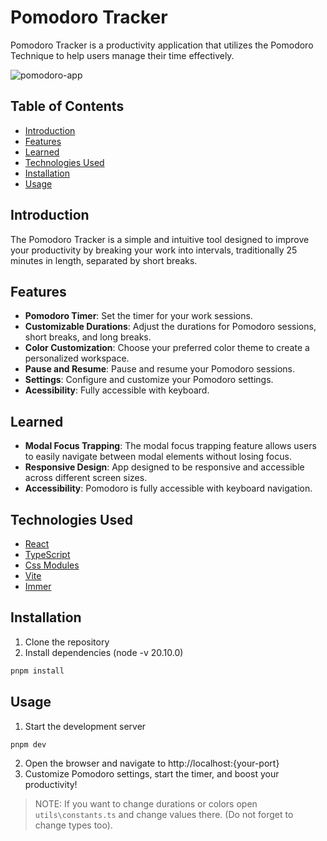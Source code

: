 # Pomodoro Tracker

Pomodoro Tracker is a productivity application that utilizes the Pomodoro Technique to help users manage their time effectively.

![pomodoro-app](https://github.com/uxelexx/pomodoro-tracker/assets/101667706/f7c5ae75-0db6-4afe-8433-993a25c3c29f)

## Table of Contents

- [Introduction](#introduction)
- [Features](#features)
- [Learned](#learned)
- [Technologies Used](#technologies-used)
- [Installation](#installation)
- [Usage](#usage)

## Introduction

The Pomodoro Tracker is a simple and intuitive tool designed to improve your productivity by breaking your work into intervals, traditionally 25 minutes in length, separated by short breaks.

## Features

- **Pomodoro Timer**: Set the timer for your work sessions.
- **Customizable Durations**: Adjust the durations for Pomodoro sessions, short breaks, and long breaks.
- **Color Customization**: Choose your preferred color theme to create a personalized workspace.
- **Pause and Resume**: Pause and resume your Pomodoro sessions.
- **Settings**: Configure and customize your Pomodoro settings.
- **Acessibility**: Fully accessible with keyboard.

## Learned

- **Modal Focus Trapping**: The modal focus trapping feature allows users to easily navigate between modal elements without losing focus.
- **Responsive Design**: App designed to be responsive and accessible across different screen sizes.
- **Accessibility**: Pomodoro is fully accessible with keyboard navigation.

## Technologies Used

- [React](https://reactjs.org/)
- [TypeScript](https://www.typescriptlang.org/)
- [Css Modules](https://www.npmjs.com/package/css-modules)
- [Vite](https://vitejs.dev/)
- [Immer](https://immerjs.github.io/immer/)

## Installation

1. Clone the repository
2. Install dependencies (node -v 20.10.0)

```bash
pnpm install
```

## Usage

1. Start the development server

```bash
pnpm dev
```

2. Open the browser and navigate to http://localhost:{your-port}
3. Customize Pomodoro settings, start the timer, and boost your productivity!

> NOTE: If you want to change durations or colors open `utils\constants.ts` and change values there. (Do not forget to change types too).
